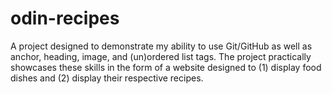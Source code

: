 # odin-recipes
A project designed to demonstrate my ability to use Git/GitHub as well as anchor, heading, image, and (un)ordered list tags.
The project practically showcases these skills in the form of a website designed to (1) display food dishes and (2) display their respective recipes. 